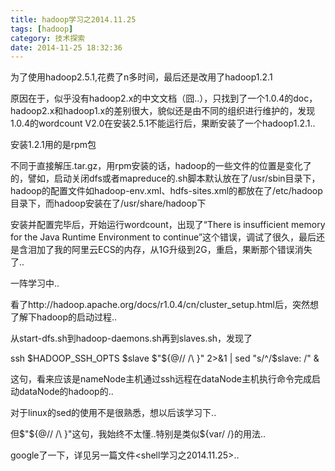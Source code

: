 ```yaml
---
title: hadoop学习之2014.11.25
tags: [hadoop]
category: 技术探索
date: 2014-11-25 18:32:36
---
```


为了使用hadoop2.5.1,花费了n多时间，最后还是改用了hadoop1.2.1

原因在于，似乎没有hadoop2.x的中文文档（囧..），只找到了一个1.0.4的doc，hadoop2.x和hadoop1.x的差别很大，貌似还是由不同的组织进行维护的，发现1.0.4的wordcount V2.0在安装2.5.1不能运行后，果断安装了一个hadoop1.2.1..

安装1.2.1用的是rpm包

不同于直接解压.tar.gz，用rpm安装的话，hadoop的一些文件的位置是变化了的，譬如，启动关闭dfs或者mapreduce的.sh脚本默认放在了/usr/sbin目录下，hadoop的配置文件如hadoop-env.xml、hdfs-sites.xml的都放在了/etc/hadoop目录下，而hadoop安装在了/usr/share/hadoop下

安装并配置完毕后，开始运行wordcount，出现了“There is insufficient memory for the Java Runtime Environment to continue”这个错误，调试了很久，最后还是含泪加了我的阿里云ECS的内存，从1G升级到2G，重启，果断那个错误消失了..

一阵学习中..

看了http://hadoop.apache.org/docs/r1.0.4/cn/cluster_setup.html后，突然想了解下hadoop的启动过程..

从start-dfs.sh到hadoop-daemons.sh再到slaves.sh，发现了

ssh $HADOOP_SSH_OPTS $slave $"${@// /\\ }" 2&gt;&amp;1 | sed "s/^/$slave: /" &amp;

这句，看来应该是nameNode主机通过ssh远程在dataNode主机执行命令完成启动dataNode的hadoop的..

对于linux的sed的使用不是很熟悉，想以后该学习下..

但$"${@// /\\ }"这句，我始终不太懂..特别是类似${var/ /}的用法..

google了一下，详见另一篇文件&lt;shell学习之2014.11.25&gt;..